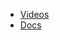 - [Videos](https://www.youtube.com/playlist?list=PLu0W_9lII9ahR1blWXxgSlL4y9iQBnLpR)
- [Docs](https://www.javascripttutorial.net/)
